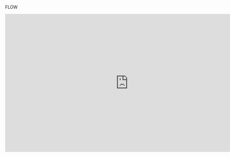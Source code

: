 FLOW
<iframe style="border: none;" width="800" height="450" src="https://www.figma.com/embed?embed_host=share&url=https%3A%2F%2Fwww.figma.com%2Ffile%2Fs8xauc4reWu04t1e9NegCP%2FUntitled%3Fnode-id%3D0%253A1" allowfullscreen></iframe>
